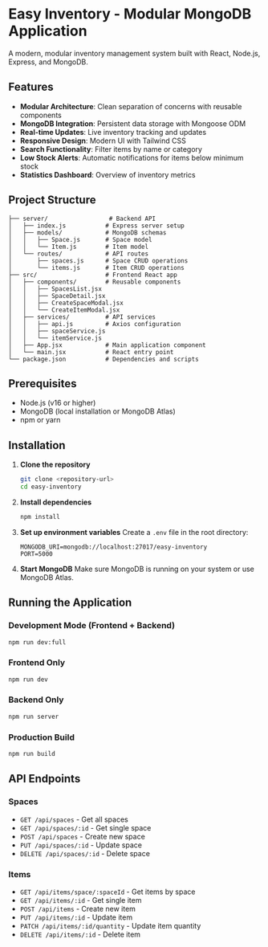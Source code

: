 # Easy Inventory - Modular MongoDB Application

A modern, modular inventory management system built with React, Node.js, Express, and MongoDB.

## Features

- **Modular Architecture**: Clean separation of concerns with reusable components
- **MongoDB Integration**: Persistent data storage with Mongoose ODM
- **Real-time Updates**: Live inventory tracking and updates
- **Responsive Design**: Modern UI with Tailwind CSS
- **Search Functionality**: Filter items by name or category
- **Low Stock Alerts**: Automatic notifications for items below minimum stock
- **Statistics Dashboard**: Overview of inventory metrics

## Project Structure

```
├── server/                 # Backend API
│   ├── index.js           # Express server setup
│   ├── models/            # MongoDB schemas
│   │   ├── Space.js       # Space model
│   │   └── Item.js        # Item model
│   └── routes/            # API routes
│       ├── spaces.js      # Space CRUD operations
│       └── items.js       # Item CRUD operations
├── src/                   # Frontend React app
│   ├── components/        # Reusable components
│   │   ├── SpacesList.jsx
│   │   ├── SpaceDetail.jsx
│   │   ├── CreateSpaceModal.jsx
│   │   └── CreateItemModal.jsx
│   ├── services/          # API services
│   │   ├── api.js         # Axios configuration
│   │   ├── spaceService.js
│   │   └── itemService.js
│   ├── App.jsx            # Main application component
│   └── main.jsx           # React entry point
└── package.json           # Dependencies and scripts
```

## Prerequisites

- Node.js (v16 or higher)
- MongoDB (local installation or MongoDB Atlas)
- npm or yarn

## Installation

1. **Clone the repository**
   ```bash
   git clone <repository-url>
   cd easy-inventory
   ```

2. **Install dependencies**
   ```bash
   npm install
   ```

3. **Set up environment variables**
   Create a `.env` file in the root directory:
   ```env
   MONGODB_URI=mongodb://localhost:27017/easy-inventory
   PORT=5000
   ```

4. **Start MongoDB**
   Make sure MongoDB is running on your system or use MongoDB Atlas.

## Running the Application

### Development Mode (Frontend + Backend)
```bash
npm run dev:full
```

### Frontend Only
```bash
npm run dev
```

### Backend Only
```bash
npm run server
```

### Production Build
```bash
npm run build
```

## API Endpoints

### Spaces
- `GET /api/spaces` - Get all spaces
- `GET /api/spaces/:id` - Get single space
- `POST /api/spaces` - Create new space
- `PUT /api/spaces/:id` - Update space
- `DELETE /api/spaces/:id` - Delete space

### Items
- `GET /api/items/space/:spaceId` - Get items by space
- `GET /api/items/:id` - Get single item
- `POST /api/items` - Create new item
- `PUT /api/items/:id` - Update item
- `PATCH /api/items/:id/quantity` - Update item quantity
- `DELETE /api/items/:id` - Delete item